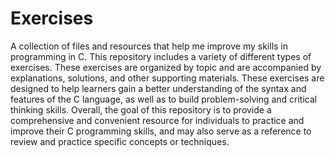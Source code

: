 # Exercises

A collection of files and resources that help me improve my skills in programming in C. This repository includes a variety of different types of exercises. These exercises are organized by topic and are accompanied by explanations, solutions, and other supporting materials. These exercises are designed to help learners gain a better understanding of the syntax and features of the C language, as well as to build problem-solving and critical thinking skills. Overall, the goal of this repository is to provide a comprehensive and convenient resource for individuals to practice and improve their C programming skills, and may also serve as a reference to review and practice specific concepts or techniques.
